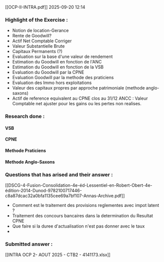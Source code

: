 [[OCP-II-INTRA.pdf]]
2025-09-20 12:14
### Highlight of the Exercise :
- Notion de location-Gerance
- Rente de Goodwill?
- Actif Net Comptable Corriger
- Valeur Substantielle Brute
- Capitaux Permanents (?)
- Evaluation sur la base d'une valeur de rendement 
- Estimation du Goodwill en fonction de l'ANC
- Estimation du Goodwill en fonction de la VSB
- Evaluation du Goodwill par la CPNE
- Evaluation Goodwill par la methode des praticiens
- Evaluation des Immo hors exploitations 
- Valeur des capitaux propres par approche patrimoniale (methode anglo-saxons)
- Actif de reference equivalent au CPNE clos au 31/12
ANCC : Valeur Comptable net ajuster pour les gains ou les pertes non realises.
### Research done :
#### VSB
#### CPNE
#### Methode Praticiens
#### Methode Anglo-Saxons


### Questions that has arised and their answer :
[[DSCG-4-Fusion-Consolidation-4e-éd-Lessentiel-en-Robert-Obert-4e-édition-2014-Dunod-9782100717446-c8a87dcac32a0bfa1135cee69a7bf107-Annas-Archive.pdf]]
- Comment est le traitement des provisions reglementes avec impot latent ?
- Traitement des concours bancaires dans la determination du Resultat CPNE
- Que faire si la duree d'actualisation n'est pas donner avec le taux
- 
### Submitted answer :
[[INTRA OCP 2- AOUT 2025 - CTB2 - 4141173.xlsx]]
